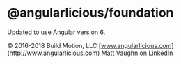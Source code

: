 # @angularlicious/foundation

Updated to use Angular version 6.

&copy; 2016-2018 Build Motion, LLC [www.angularlicious.com](http://www.angularlicious.com)
[Matt Vaughn on LinkedIn](https://www.linkedin.com/in/matt-vaughn-857a982?trk=profile-badge)
